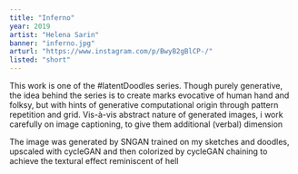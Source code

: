 ```yaml
---
title: "Inferno"
year: 2019
artist: "Helena Sarin"
banner: "inferno.jpg"
arturl: "https://www.instagram.com/p/BwyB2gBlCP-/"
listed: "short"
---
```


This work is one of the #latentDoodles  series. Though purely generative, the idea behind
the series is to create marks evocative of human hand and folksy, but with hints
of generative computational origin through pattern repetition and grid.
Vis-à-vis abstract nature of generated images, i work carefully on image
captioning, to give them additional (verbal) dimension

The image was generated by SNGAN trained on my sketches and doodles, upscaled
with cycleGAN and then colorized by cycleGAN chaining to achieve the textural
effect reminiscent of hell
